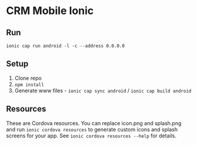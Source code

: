 # CRM Mobile Ionic

## Run
``ionic cap run android -l -c --address 0.0.0.0``

## Setup
1. Clone repo
2. `npm install`
3. Generate www files - `ionic cap sync android` / `ionic cap build android`

## Resources
These are Cordova resources. You can replace icon.png and splash.png and run
`ionic cordova resources` to generate custom icons and splash screens for your
app. See `ionic cordova resources --help` for details.